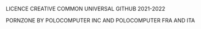 LICENCE CREATIVE COMMON UNIVERSAL      GITHUB 2021-2022

PORNZONE BY POLOCOMPUTER INC AND POLOCOMPUTER FRA AND ITA
